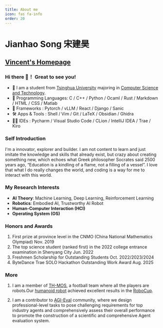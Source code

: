 ```yaml
---
title: About me
icon: fas fa-info
order: 20
---
```

# Jianhao Song  宋建昊

## [Vincent's Homepage](https://vincent-sjh.github.io/homepage/index.html)

### Hi there 👋！ Great to see you!

  - 🏫  I am a student from [Tsinghua University](https://www.tsinghua.edu.cn/) majoring in [Computer Science and Technology](https://www.cs.tsinghua.edu.cn/).
  - 🦀 Programming Languages: C / C++ / Python / Ocaml / Rust / Markdown / HTML / CSS / Matlab
  - 🤖 Frameworks : Pytorch / vLLM / React / Django / Sanic  
  - 🛠️ Apps & Tools : Shell / Vim / Git / LaTeX / Obsidian / Ghidra
  - 🧑‍💻 IDEs : Pycharm / Visual Studio Code / CLion / IntelliJ IDEA / Trae / Kiro


### Self Introduction 
I'm a innovator, explorer and builder. I am not content to learn and just imitate the knowledge and skills that already exist, but crazy about creating something new, which echoes what Greek philosopher Socrates said 2500 years ago, “Education is a kindling of a flame, not a filling of a vessel”. I love that what I do really changes the world, and coding is a way for me to interact with this world.

### My Research Interests

- **AI Theory**: Machine Learning, Deep Learning, Reinforcement Learning
- **Robotics**: Embodied AI, Trustworthy AI Robot
- **Human-Computer Interaction (HCI)**
- **Operating System (OS)**


### Honors and Awards

1. First prize at province level in the CNMO (China National Mathematics Olympiad)  Nov. 2019
2. The top science student (ranked first) in the 2022 college entrance examination in Shenyang City  Jun. 2022
3. Freshmen Scholarship for Outstanding Students  Oct. 2022/2023/2024
4. ByteDance Trae SOLO Hackathon Outstanding Work Award  Aug. 2025

### More

1. I am a member of [TH-MOS](https://moshumanoid.github.io/), a football team where all the players are robots.Our [humanoid robot](https://www.ais.uni-bonn.de/humanoidsoccer/qualification/TH-MOS-TeenSize_TDP.pdf) achieved excellent results in the [RoboCup](https://www.robocup.org/).

2. I am a contributor to [AGI-Eval](https://agi-eval.cn/) community, where we design professional-level tasks to pose challenging requirements for top industry agents and comprehensively assess their overall performance to promote the construction of a scientific and comprehensive Agent evaluation system.